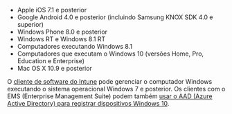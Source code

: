 
  - Apple iOS 7.1 e posterior
  - Google Android 4.0 e posterior (incluindo Samsung KNOX SDK 4.0 e superior)
  - Windows Phone 8.0 e posterior
  - Windows RT e Windows 8.1 RT
  - Computadores executando Windows 8.1
  - Computadores que executam o Windows 10 (versões Home, Pro, Education e Enterprise)
  - Mac OS X 10.9 e posterior

O [cliente de software do Intune](/intune/deploy-use/manage-windows-pcs-with-microsoft-intune) pode gerenciar o computador Windows executando o sistema operacional Windows 7 e posterior. Os clientes com o EMS (Enterprise Management Suite) podem também [usar o AAD (Azure Active Directory) para registrar dispositivos Windows 10](https://docs.microsoft.com/active-directory/active-directory-azureadjoin-windows10-devices-overview).


<!--HONumber=Sep16_HO1-->



